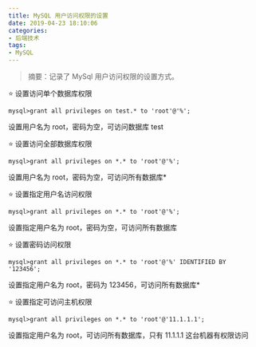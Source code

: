 ```yaml
---
title: MySQL 用户访问权限的设置
date: 2019-04-23 18:10:06
categories:
- 后端技术
tags:
- MySQL
---
```


> 摘要：记录了 MySql 用户访问权限的设置方式。

<!-- more -->

⭐ 设置访问单个数据库权限
```
mysql>grant all privileges on test.* to 'root'@'%';
```

设置用户名为 root，密码为空，可访问数据库 test

⭐ 设置访问全部数据库权限
```
mysql>grant all privileges on *.* to 'root'@'%';
```
设置用户名为 root，密码为空，可访问所有数据库*


⭐ 设置指定用户名访问权限
```
mysql>grant all privileges on *.* to 'root'@'%';
```
设置指定用户名为 root，密码为空，可访问所有数据库

⭐ 设置密码访问权限
```
mysql>grant all privileges on *.* to 'root'@'%' IDENTIFIED BY '123456';
```
设置指定用户名为 root，密码为 123456，可访问所有数据库*


⭐ 设置指定可访问主机权限
```
mysql>grant all privileges on *.* to 'root'@'11.1.1.1';
```
设置指定用户名为 root，可访问所有数据库，只有 11.1.1.1 这台机器有权限访问
